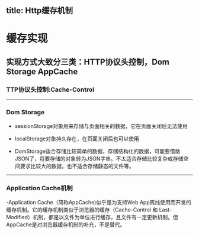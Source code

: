 title: Http缓存机制
---
# 缓存实现

## 实现方式大致分三类：HTTP协议头控制，Dom Storage AppCache

### TTP协议头控制:Cache-Control

---

### Dom Storage
- sessionStorage对象用来存储与页面相关的数据，它在页面关闭后无法使用

- localStorage对象持久存在，在页面关闭后也可以使用

- DomStorage适合存储比较简单的数据，存储结构化的数据，可能要借助JSON了，将要存储的对象转为JSON字串。不太适合存储比较复杂或存储空间要求比较大的数据，也不适合存储静态的文件等。

---

### Application Cache机制 

-Application Cache（简称AppCache)似乎是为支持Web App离线使用而开发的缓存机制。它的缓存机制类似于浏览器的缓存（Cache-Control 和 Last-Modified）机制，都是以文件为单位进行缓存，且文件有一定更新机制。但AppCache是对浏览器缓存机制的补充，不是替代。